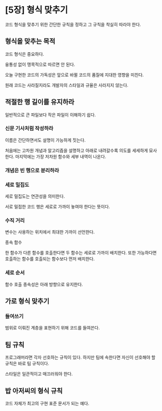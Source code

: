 # [5장] 형식 맞추기

코드 형식을 맞추기 위한 간단한 규칙을 정하고 그 규칙을 착실히 따라야 한다.

## 형식을 맞추는 목적

코드 형식은 중요하다.

융통성 없이 맹목적으로 따르면 안 된다.

오늘 구현한 코드의 가독성은 앞으로 바뀔 코드의 품질에 지대한 영향을 미친다.

원래 코드는 사라질지라도 개발자의 스타일과 규율은 사라지지 않는다.

## 적절한 행 길이를 유지하라

일반적으로 큰 파일보다 작은 파일이 이해하기 쉽다.

### 신문 기사처럼 작성하라

이름은 간단하면서도 설명이 가능하게 짓는다.

처음에는 고차원 개념과 알고리즘을 설명하고 아래로 내려갈수록 의도를 세세하게 묘사한다. 마지막에는 가장 저차원 함수와 세부 내역이 나온다.

### 개념은 빈 행으로 분리하라

### 세로 밀집도

세로 밀집도는 연관성을 의미한다.

서로 밀접한 코드 행은 세로로 가까이 놓여야 한다는 뜻이다.

### 수직 거리

변수는 사용하는 위치에서 최대한 가까이 선언한다.

종속 함수

한 함수가 다른 함수를 호출한다면 두 함수는 세로로 가까이 배치한다. 또한 가능하다면 호출하는 함수를 호출되는 함수보다 먼저 배치한다.

### 세로 순서

함수 호출 종속성은 아래 방향으로 유지한다.

## 가로 형식 맞추기

### 들여쓰기

범위로 이뤄진 계층을 표현하기 위해 코드를 들여쓴다.

## 팀 규칙

프로그래머라면 각자 선호하는 규칙이 있다. 하지만 팀에 속한다면 자신이 선호해야 할 규칙은 바로 팀 규칙이다.

스타일은 일관적이고 매끄러워야 한다.

## 밥 아저씨의 형식 규칙

코드 자체가 최고의 구현 표준 문서가 되는 예다.
